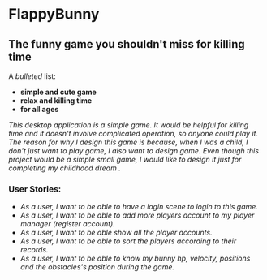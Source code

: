 # FlappyBunny

## The funny game you shouldn't miss for killing time

A *bulleted* list:
- **simple and cute game**
- **relax and killing time**
- **for all ages**

*This desktop application is a simple game. It would be helpful for killing time and it doesn't involve complicated 
    operation, so anyone could play it. The reason for why I design this game is because, when I was a child, 
    I don't just want to play game, I also want to design game. Even though this project would be a simple small
    game, I would like to design it just for completing my childhood dream .* 


### User Stories:
- *As a user, I want to be able to have a login scene to login to this game.*
- *As a user, I want to be able to add more players account to my player manager (register account).*
- *As a user, I want to be able show all the player accounts.*
- *As a user, I want to be able to sort the players according to their records.*
- *As a user, I want to be able to know my bunny hp, velocity, positions and the obstacles's position during the game.*